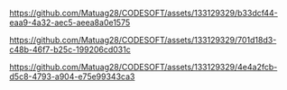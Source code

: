 

https://github.com/Matuag28/CODESOFT/assets/133129329/b33dcf44-eaa9-4a32-aec5-aeea8a0e1575




https://github.com/Matuag28/CODESOFT/assets/133129329/701d18d3-c48b-46f7-b25c-199206cd031c



https://github.com/Matuag28/CODESOFT/assets/133129329/4e4a2fcb-d5c8-4793-a904-e75e99343ca3

